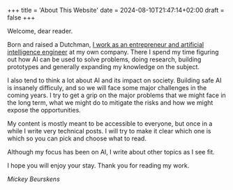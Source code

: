 +++
title = 'About This Website'
date = 2024-08-10T21:47:14+02:00
draft = false
+++

Welcome, dear reader.

Born and raised a Dutchman, [I work as an entrepreneur and artificial intelligence engineer](https://www.forgefire.dev) at my own company. There I spend my time figuring out how AI can be used to solve problems, doing research, building prototypes and generally expanding my knowledge on the subject.

I also tend to think a lot about AI and its impact on society. Building safe AI is insanely difficuly, and so we will face some major challenges in the coming years. I try to get a grip on the major problems that we might face in the long term, what we might do to mitigate the risks and how we might expose the opportunities.

My content is mostly meant to be accessible to everyone, but once in a while I write very technical posts. I will try to make it clear which one is which so you can pick and choose what to read.

Although my focus has been on AI, I write about other topics as I see fit.

I hope you will enjoy your stay. Thank you for reading my work.

_Mickey Beurskens_ 